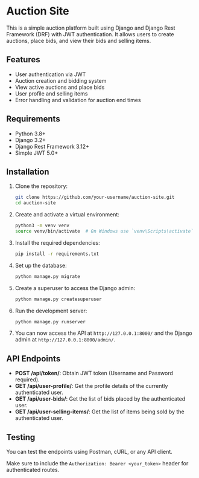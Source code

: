 # Auction Site

This is a simple auction platform built using Django and Django Rest Framework (DRF) with JWT authentication. It allows users to create auctions, place bids, and view their bids and selling items.

## Features

- User authentication via JWT
- Auction creation and bidding system
- View active auctions and place bids
- User profile and selling items
- Error handling and validation for auction end times

## Requirements

- Python 3.8+
- Django 3.2+
- Django Rest Framework 3.12+
- Simple JWT 5.0+

## Installation

1. Clone the repository:

   ```bash
   git clone https://github.com/your-username/auction-site.git
   cd auction-site
   ```

2. Create and activate a virtual environment:

   ```bash
   python3 -m venv venv
   source venv/bin/activate  # On Windows use `venv\Scripts\activate`
   ```

3. Install the required dependencies:

   ```bash
   pip install -r requirements.txt
   ```

4. Set up the database:

   ```bash
   python manage.py migrate
   ```

5. Create a superuser to access the Django admin:

   ```bash
   python manage.py createsuperuser
   ```

6. Run the development server:

   ```bash
   python manage.py runserver
   ```

7. You can now access the API at `http://127.0.0.1:8000/` and the Django admin at `http://127.0.0.1:8000/admin/`.

## API Endpoints

- **POST /api/token/**: Obtain JWT token (Username and Password required).
- **GET /api/user-profile/**: Get the profile details of the currently authenticated user.
- **GET /api/user-bids/**: Get the list of bids placed by the authenticated user.
- **GET /api/user-selling-items/**: Get the list of items being sold by the authenticated user.

## Testing
You can test the endpoints using Postman, cURL, or any API client. 

Make sure to include the `Authorization: Bearer <your_token>` header for authenticated routes.
